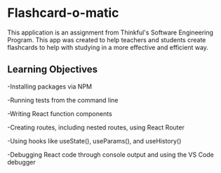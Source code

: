 # Flashcard-o-matic

This application is an assignment from Thinkful's Software Engineering Program. This app was created to help teachers and students create flashcards to help with studying in a more effective and efficient way.

## Learning Objectives

-Installing packages via NPM

-Running tests from the command line

-Writing React function components

-Creating routes, including nested routes, using React Router

-Using hooks like useState(), useParams(), and useHistory()

-Debugging React code through console output and using the VS Code debugger
